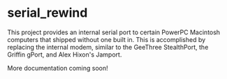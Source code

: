 # serial_rewind
This project provides an internal serial port to certain PowerPC Macintosh computers that shipped without one built in.  This is accomplished by replacing the internal modem, similar to the GeeThree StealthPort, the Griffin gPort, and Alex Hixon's Jamport.

More documentation coming soon!
